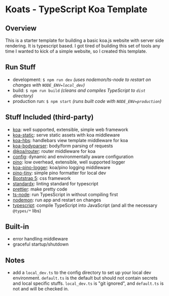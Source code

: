 # Koats - TypeScript Koa Template

## Overview

This is a starter template for building a basic koa.js website with server side rendering. It
is typescript based. I got tired of building this set of tools any time I wanted to kick of a simple
website, so I created this template.

## Run Stuff

- development: `$ npm run dev` _(uses nodemon/ts-node to restart on changes with `NODE_ENV=local_dev`)_
- build: `$ npm run build` _(cleans and compiles TypeScript to `dist` directory)_
- production run: `$ npm start` _(runs built code with `NODE_ENV=production`)_

## Stuff Included (third-party)

- [koa](https://koajs.com/): well supported, extensible, simple web framework
- [koa-static](https://www.npmjs.com/package/koa-static): serve static assets with koa middleware
- [koa-hbs](https://www.npmjs.com/package/koa-hbs/v/1.0.0): handlebars view template middleware for koa
- [koa-bodyparser](https://www.npmjs.com/package/koa-bodyparser): body/form parsing of requests
- [@koa/router](https://www.npmjs.com/package/koa-router): router middleware for koa
- [config](https://www.npmjs.com/package/config): dynamic and environmentally aware configuration
- [pino](https://www.npmjs.com/package/pino): low overhead, extensible, well supported logger
- [koa-pino-logger](https://www.npmjs.com/package/koa-pino-logger): koa/pino logging middleware
- [pino-tiny](https://www.npmjs.com/package/pino-tiny): simple pino formatter for local dev
- [Bootstrap 5](https://getbootstrap.com/): css framework
- [standardx](https://www.npmjs.com/package/standardx): linting standard for typescript
- [prettier](https://www.npmjs.com/package/prettier): make pretty code
- [ts-node](https://www.npmjs.com/package/ts-node): run TypesScript in without compiling first
- [nodemon](https://www.npmjs.com/package/nodemoe): run app and restart on changes
- [typescript](https://www.npmjs.com/package/typescript): compile TypeScript into JavaScript (and all the necessary `@types/*` libs)

## Built-in

- error handling middleware
- graceful startup/shutdown

## Notes

- add a `local_dev.ts` to the config directory to set up your
  local dev environment. `default.ts` is the default but
  should not contain secrets and local specific stuffs.
  `local_dev.ts` is "git ignored", and `default.ts` is not and
  will be checked in.
